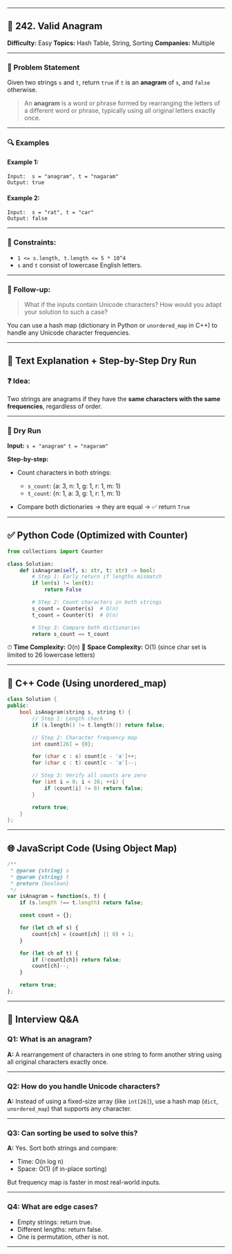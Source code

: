 
---

## 📘 242. Valid Anagram

**Difficulty:** Easy
**Topics:** Hash Table, String, Sorting
**Companies:** Multiple

---

### 🧩 Problem Statement

Given two strings `s` and `t`, return `true` if `t` is an **anagram** of `s`, and `false` otherwise.

> An **anagram** is a word or phrase formed by rearranging the letters of a different word or phrase, typically using all original letters exactly once.

---

### 🔍 Examples

#### Example 1:

```
Input:  s = "anagram", t = "nagaram"
Output: true
```

#### Example 2:

```
Input:  s = "rat", t = "car"
Output: false
```

---

### 📌 Constraints:

* `1 <= s.length, t.length <= 5 * 10^4`
* `s` and `t` consist of lowercase English letters.

---

### 🔁 Follow-up:

> What if the inputs contain Unicode characters?
> How would you adapt your solution to such a case?

You can use a hash map (dictionary in Python or `unordered_map` in C++) to handle any Unicode character frequencies.

---

## 🧠 Text Explanation + Step-by-Step Dry Run

### ❓ Idea:

Two strings are anagrams if they have the **same characters with the same frequencies**, regardless of order.

---

### 🧪 Dry Run

**Input:**
`s = "anagram"`
`t = "nagaram"`

**Step-by-step:**

* Count characters in both strings:

  * `s_count`: {a: 3, n: 1, g: 1, r: 1, m: 1}
  * `t_count`: {n: 1, a: 3, g: 1, r: 1, m: 1}
* Compare both dictionaries → they are equal → ✅ return `True`

---

## ✅ Python Code (Optimized with Counter)

```python
from collections import Counter

class Solution:
    def isAnagram(self, s: str, t: str) -> bool:
        # Step 1: Early return if lengths mismatch
        if len(s) != len(t):
            return False

        # Step 2: Count characters in both strings
        s_count = Counter(s)  # O(n)
        t_count = Counter(t)  # O(n)

        # Step 3: Compare both dictionaries
        return s_count == t_count
```

⏱ **Time Complexity:** O(n)
🧠 **Space Complexity:** O(1) (since char set is limited to 26 lowercase letters)

---

## 🧠 C++ Code (Using unordered\_map)

```cpp
class Solution {
public:
    bool isAnagram(string s, string t) {
        // Step 1: Length check
        if (s.length() != t.length()) return false;

        // Step 2: Character frequency map
        int count[26] = {0};

        for (char c : s) count[c - 'a']++;
        for (char c : t) count[c - 'a']--;

        // Step 3: Verify all counts are zero
        for (int i = 0; i < 26; ++i) {
            if (count[i] != 0) return false;
        }

        return true;
    }
};
```

---

## 🌐 JavaScript Code (Using Object Map)

```javascript
/**
 * @param {string} s
 * @param {string} t
 * @return {boolean}
 */
var isAnagram = function(s, t) {
    if (s.length !== t.length) return false;

    const count = {};

    for (let ch of s) {
        count[ch] = (count[ch] || 0) + 1;
    }

    for (let ch of t) {
        if (!count[ch]) return false;
        count[ch]--;
    }

    return true;
};
```

---

## 🤔 Interview Q\&A

### Q1: What is an anagram?

**A:** A rearrangement of characters in one string to form another string using all original characters exactly once.

---

### Q2: How do you handle Unicode characters?

**A:** Instead of using a fixed-size array (like `int[26]`), use a hash map (`dict`, `unordered_map`) that supports any character.

---

### Q3: Can sorting be used to solve this?

**A:** Yes. Sort both strings and compare:

* Time: O(n log n)
* Space: O(1) (if in-place sorting)

But frequency map is faster in most real-world inputs.

---

### Q4: What are edge cases?

* Empty strings: return true.
* Different lengths: return false.
* One is permutation, other is not.

---
